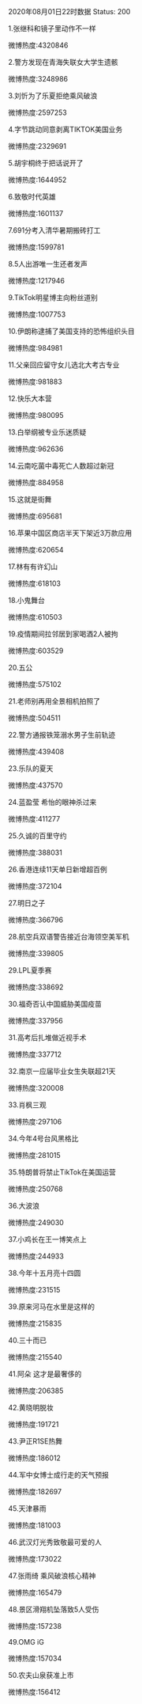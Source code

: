 2020年08月01日22时数据
Status: 200

1.张继科和镜子里动作不一样

微博热度:4320846

2.警方发现在青海失联女大学生遗骸

微博热度:3248986

3.刘忻为了乐夏拒绝乘风破浪

微博热度:2597253

4.字节跳动同意剥离TIKTOK美国业务

微博热度:2329691

5.胡宇桐终于把话说开了

微博热度:1644952

6.致敬时代英雄

微博热度:1601137

7.691分考入清华暑期搬砖打工

微博热度:1599781

8.5人出游唯一生还者发声

微博热度:1217946

9.TikTok明星博主向粉丝道别

微博热度:1007753

10.伊朗称逮捕了美国支持的恐怖组织头目

微博热度:984981

11.父亲回应留守女儿选北大考古专业

微博热度:981883

12.快乐大本营

微博热度:980095

13.白举纲被专业乐迷质疑

微博热度:962636

14.云南吃菌中毒死亡人数超过新冠

微博热度:884958

15.这就是街舞

微博热度:695681

16.苹果中国区商店半天下架近3万款应用

微博热度:620654

17.林有有许幻山

微博热度:618103

18.小鬼舞台

微博热度:610503

19.疫情期间拉邻居到家喝酒2人被拘

微博热度:603529

20.五公

微博热度:575102

21.老师别再用全景相机拍照了

微博热度:504511

22.警方通报铁笼溺水男子生前轨迹

微博热度:439408

23.乐队的夏天

微博热度:437570

24.蓝盈莹 希怡的眼神杀过来

微博热度:411277

25.久诚的百里守约

微博热度:388031

26.香港连续11天单日新增超百例

微博热度:372104

27.明日之子

微博热度:366796

28.航空兵双语警告接近台海领空美军机

微博热度:339805

29.LPL夏季赛

微博热度:338692

30.福奇否认中国威胁美国疫苗

微博热度:337956

31.高考后扎堆做近视手术

微博热度:337712

32.南京一应届毕业女生失联超21天

微博热度:320008

33.肖枫三观

微博热度:297106

34.今年4号台风黑格比

微博热度:281015

35.特朗普将禁止TikTok在美国运营

微博热度:250768

36.大波浪

微博热度:249030

37.小鸡长在王一博笑点上

微博热度:244933

38.今年十五月亮十四圆

微博热度:231515

39.原来河马在水里是这样的

微博热度:215835

40.三十而已

微博热度:215540

41.阿朵 这才是最奢侈的

微博热度:206385

42.黄晓明脱妆

微博热度:191721

43.尹正R1SE热舞

微博热度:186012

44.军中女博士成行走的天气预报

微博热度:182697

45.天津暴雨

微博热度:181003

46.武汉灯光秀致敬最可爱的人

微博热度:173022

47.张雨绮 乘风破浪核心精神

微博热度:165479

48.景区滑翔机坠落致5人受伤

微博热度:157238

49.OMG iG

微博热度:157034

50.农夫山泉获准上市

微博热度:156412

